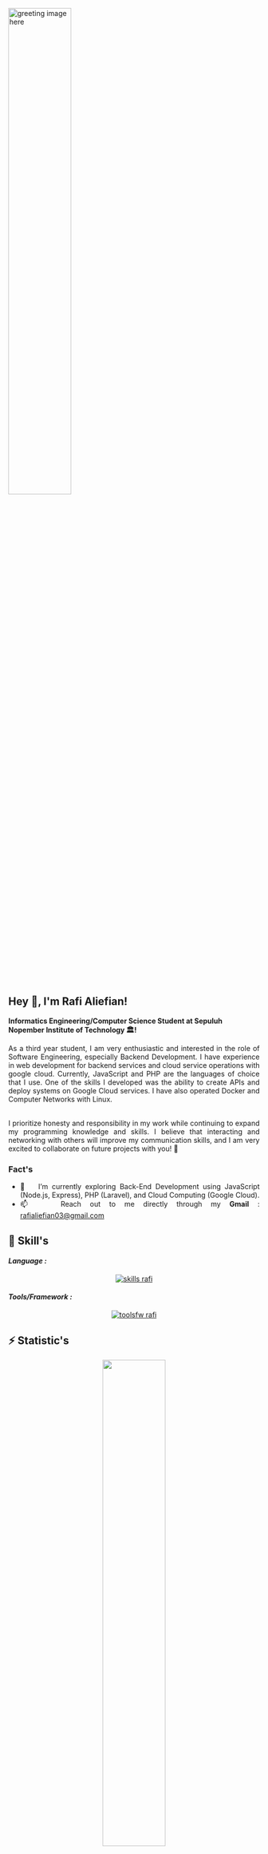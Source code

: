 <p align="left">
  <img width="50%" src="https://github.com/alansmathew/alansmathew/raw/master/lang.gif" alt="greeting image here" />
</p>

## Hey 👋, I'm Rafi Aliefian!
  
**Informatics Engineering/Computer Science Student at Sepuluh Nopember Institute of Technology 🏛️!**

<div align=justify>
As a third year student, I am very enthusiastic and interested in the role of Software Engineering, especially Backend Development.
I have experience in web development for backend services and cloud service operations with google cloud. Currently, JavaScript and PHP are the languages of choice that I use. One of the skills I developed was the ability to create APIs and deploy systems on Google Cloud services. I have also operated Docker and Computer Networks with Linux.

</br>
</br>

I prioritize honesty and responsibility in my work while continuing to expand my programming knowledge and skills. I believe that interacting and networking with others will improve my communication skills, and I am very excited to collaborate on future projects with you!  🙌

###  Fact's
- 🚀 &nbsp; I’m currently exploring Back-End Development using JavaScript (Node.js, Express), PHP (Laravel), and Cloud Computing (Google Cloud).
- 📫 &nbsp; Reach out to me directly through my **Gmail** : rafialiefian03@gmail.com

## 🔨 Skill's

<h4><i>Language :</i></h4>
<p align="center">
  <a href="https://skillicons.dev">
    <img src="https://skillicons.dev/icons?i=js,php,c,cpp,java" alt="skills rafi"/>
  </a>
</p>

<h4><i>Tools/Framework :</i></h4>
<p align="center">
  <a href="https://skillicons.dev">
    <img src="https://skillicons.dev/icons?i=git,postgres,docker,nodejs,expressjs,laravel" alt="toolsfw rafi"/>
  </a>
</p>

## ⚡ Statistic's
<p align="center">
  <img height="50%" width="auto" src ="https://github-readme-stats.vercel.app/api?username=rafifiaan&show_icons=true&count_private=true&theme=catppuccin_latte&hide_border=true&hide=issues,contribs&bg_color=00000000">
  <img height="50%" width="auto" src ="https://github-readme-stats.vercel.app/api/top-langs/?username=rafifiaan&layout=compact&hide_border=true&theme=catppuccin_latte&bg_color=00000000&langs_count=6&hide=jupyter%20notebook,tex,css,php&exclude_repo=Pacman-AI">
  <img src ="https://github-readme-streak-stats.herokuapp.com?user=rafifiaan&theme=catppuccin_latte&hide_border=true&background=FFFFFF00">
</p>

## 🤝 Connect with me :

<a href="https://www.linkedin.com/in/rafifiaanpr/"><img align="left" src="https://user-images.githubusercontent.com/91828276/209475797-23ec9742-321e-41cb-b067-483fc982ffa5.svg" alt="Rafi | LinkedIn" width="45px" style="margin-right: 10px;" /></a> 
<a href="https://www.instagram.com/rafifiaan/"><img align="left" src="https://user-images.githubusercontent.com/91828276/209475747-11a55c3c-db08-4524-9a3b-59afc4d044e4.svg" alt="Rafi | Instagram" width="45px" style="margin-right: 10px;" /></a>
<a href="https://telegram.me/saturnucespace"><img align="left" src="https://user-images.githubusercontent.com/91828276/209475906-818df514-d89a-49f2-a111-a6379b931832.svg" alt="Rafi | Telegram" width="45px" style="margin-right: 10px;" /></a>
</br>
</br>

If you have any question/feedback, please do not hesitate to reach out to me on my social media!

**📩 For Bussiness My Email : rafialiefian03@gmail.com**

<div align="center">


### I'm glad you're here and I hope we can collaborate! 🙌❤️ &nbsp; 

</div>
